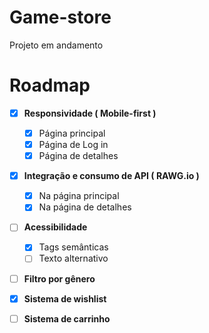 # Game-store
 Projeto em andamento

 # Roadmap

 - [x] **Responsividade ( Mobile-first )**
   - [x] Página principal
   - [x] Página de Log in
   - [x] Página de detalhes
 - [x] **Integração e consumo de API ( RAWG.io )**
   - [x] Na página principal
   - [x] Na página de detalhes
 - [ ] **Acessibilidade**
    - [x] Tags semânticas
    - [ ] Texto alternativo
  - [ ] **Filtro por gênero**
  - [x] **Sistema de wishlist**
  - [ ] **Sistema de carrinho**    
 
